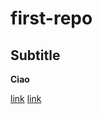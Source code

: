 # first-repo
## Subtitle

**Ciao**

[link](https://it.wikipedia.org/wiki/Mostro_di_Firenze)
[link](https://youtube.com/shorts/0XUol0ORowM?feature=shared)
